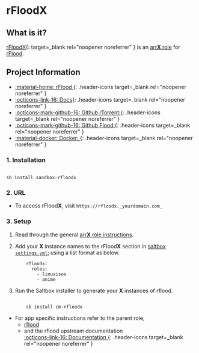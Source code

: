 # rFlood**X**

## What is it?

[rFloodX](https://github.com/jesec/flood){: target=_blank rel="noopener noreferrer" } is an [arr**X** role](arrx.md) for [rFlood](../../sandbox/apps/rflood.md).

## Project Information
- [:material-home: rFlood ](https://github.com/jesec/flood){: .header-icons target=_blank rel="noopener noreferrer" }
- [:octicons-link-16: Docs](https://github.com/jesec/flood/wiki){: .header-icons target=_blank rel="noopener noreferrer" }
- [:octicons-mark-github-16: Github rTorrent:](https://github.com/jesec/rtorrent){: .header-icons target=_blank rel="noopener noreferrer" }
- [:octicons-mark-github-16: Github Flood:](https://github.com/jesec/flood){: .header-icons target=_blank rel="noopener noreferrer" }
- [:material-docker: Docker: ](https://hub.docker.com/r/hotio/rflood){: .header-icons target=_blank rel="noopener noreferrer" }

### 1. Installation

``` shell

sb install sandbox-rfloodx

```

### 2. URL

- To access rFlood**X**, visit `https://rfloodx._yourdomain.com_`

### 3. Setup

1. Read through the general [arr**X** role instructions](arrx.md).

2. Add your **X** instance names to the rFlood**X** section in [saltbox `settings.yml`:](../settings.md) using a list format as below.

    ``` { .yaml }
        rfloodx:
          roles:
            - linuxisos
            - anime
    ```

3. Run the Saltbox installer to generate your **X** instances of rflood.

      ``` { .shell }

          sb install cm-rfloodx

      ```

- For app specific instructions refer to the parent role,
     - [rflood](../../sandbox/apps/rflood.md)<Br/>
     - and the rflood upstream documentation <BR/>
       [:octicons-link-16: Documentation ](https://github.com/jesec/flood/wiki){: .header-icons target=_blank rel="noopener noreferrer" }
